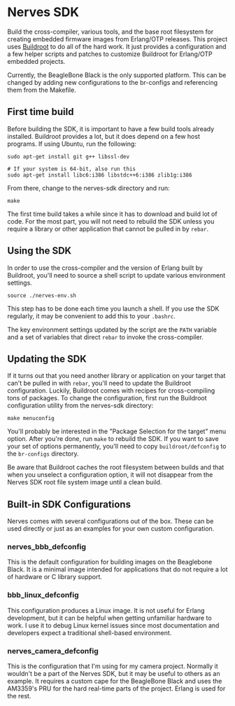 # Nerves SDK

Build the cross-compiler, various tools, and the base root filesystem
for creating embedded firmware images from Erlang/OTP releases. This
project uses [Buildroot](http://buildroot.net/) to do all of the hard
work. It just provides a configuration and a few helper scripts and
patches to customize Buildroot for Erlang/OTP embedded projects.

Currently, the BeagleBone Black is the only supported platform. This
can be changed by adding new configurations to the br-configs and
referencing them from the Makefile.

## First time build

Before building the SDK, it is important to have a few build tools
already installed. Buildroot provides a lot, but it does depend on
a few host programs. If using Ubuntu, run the following:

    sudo apt-get install git g++ libssl-dev

    # If your system is 64-bit, also run this
	sudo apt-get install libc6:i386 libstdc++6:i386 zlib1g:i386

From there, change to the nerves-sdk directory and run:

    make

The first time build takes a while since it has to download and
build lot of code. For the most part, you will not need to rebuild
the SDK unless you require a library or other application that
cannot be pulled in by `rebar`.

## Using the SDK

In order to use the cross-compiler and the version of Erlang built by
Buildroot, you'll need to source a shell script to update various
environment settings.

    source ./nerves-env.sh

This step has to be done each time you launch a shell. If you use
the SDK regularly, it may be convenient to add this to your `.bashrc`.

The key environment settings updated by the script are the `PATH`
variable and a set of variables that direct `rebar` to invoke the
cross-compiler.

## Updating the SDK

If it turns out that you need another library or application on
your target that can't be pulled in with `rebar`, you'll need
to update the Buildroot configuration. Luckily, Buildroot comes
with recipes for cross-compiling tons of packages. To change the
configuration, first run the Buildroot configuration utility from
the nerves-sdk directory:

    make menuconfig

You'll probably be interested in the "Package Selection for the target"
menu option. After you're done, run `make` to rebuild the SDK. If you
want to save your set of options permanently, you'll need to copy
`buildroot/defconfig` to the `br-configs` directory.

Be aware that Buildroot caches the root filesystem between builds
and that when you unselect a configuration option, it will not
disappear from the Nerves SDK root file system image until a clean
build.

## Built-in SDK Configurations

Nerves comes with several configurations out of the box. These can be
used directly or just as an examples for your own custom configuration.

### nerves_bbb_defconfig

This is the default configuration for building images on the Beaglebone
Black. It is a minimal image intended for applications that do not require
a lot of hardware or C library support.

### bbb_linux_defconfig

This configuration produces a Linux image. It is not useful for Erlang
development, but it can be helpful when getting unfamiliar hardware to work.
I use it to debug Linux kernel issues since most documentation and
developers expect a traditional shell-based environment.

### nerves_camera_defconfig

This is the configuration that I'm using for my camera project. Normally
it wouldn't be a part of the Nerves SDK, but it may be useful to others as
an example. It requires a custom cape for the BeagleBone Black and uses the
AM3359's PRU for the hard real-time parts of the project. Erlang is used
for the rest.
